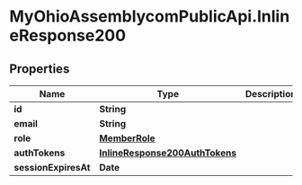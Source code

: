 # MyOhioAssemblycomPublicApi.InlineResponse200

## Properties
Name | Type | Description | Notes
------------ | ------------- | ------------- | -------------
**id** | **String** |  | [optional] 
**email** | **String** |  | [optional] 
**role** | [**MemberRole**](MemberRole.md) |  | [optional] 
**authTokens** | [**InlineResponse200AuthTokens**](InlineResponse200AuthTokens.md) |  | [optional] 
**sessionExpiresAt** | **Date** |  | [optional] 
